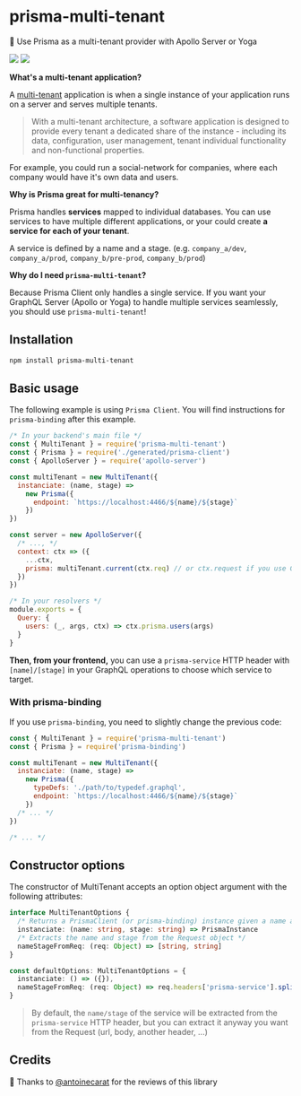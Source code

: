 # prisma-multi-tenant

🧭 Use Prisma as a multi-tenant provider with Apollo Server or Yoga

[![](https://img.shields.io/npm/v/prisma-multi-tenant.svg)](https://www.npmjs.com/package/prisma-multi-tenant)
[![](https://img.shields.io/github/license/Errorname/prisma-multi-tenant.svg)](https://github.com/Errorname/prisma-multi-tenant/blob/master/LICENSE)

**What's a multi-tenant application?**

A [multi-tenant](https://en.wikipedia.org/wiki/Multitenancy) application is when a single instance of your application runs on a server and serves multiple tenants.

> With a multi-tenant architecture, a software application is designed to provide every tenant a dedicated share of the instance - including its data, configuration, user management, tenant individual functionality and non-functional properties.

For example, you could run a social-network for companies, where each company would have it's own data and users.

**Why is Prisma great for multi-tenancy?**

Prisma handles **services** mapped to individual databases. You can use services to have multiple different applications, or your could create **a service for each of your tenant**.

A service is defined by a name and a stage. (e.g. `company_a/dev`, `company_a/prod`, `company_b/pre-prod`, `company_b/prod`)

**Why do I need `prisma-multi-tenant`?**

Because Prisma Client only handles a single service. If you want your GraphQL Server (Apollo or Yoga) to handle multiple services seamlessly, you should use `prisma-multi-tenant`!

## Installation

```bash
npm install prisma-multi-tenant
```

## Basic usage

The following example is using `Prisma Client`. You will find instructions for `prisma-binding` after this example.

```js
/* In your backend's main file */
const { MultiTenant } = require('prisma-multi-tenant')
const { Prisma } = require('./generated/prisma-client')
const { ApolloServer } = require('apollo-server')

const multiTenant = new MultiTenant({
  instanciate: (name, stage) =>
    new Prisma({
      endpoint: `https://localhost:4466/${name}/${stage}`
    })
})

const server = new ApolloServer({
  /* ..., */
  context: ctx => ({
    ...ctx,
    prisma: multiTenant.current(ctx.req) // or ctx.request if you use GraphQL-Yoga
  })
})

/* In your resolvers */
module.exports = {
  Query: {
    users: (_, args, ctx) => ctx.prisma.users(args)
  }
}
```

**Then, from your frontend,** you can use a `prisma-service` HTTP header with `[name]/[stage]` in your GraphQL operations to choose which service to target.

### With prisma-binding

If you use `prisma-binding`, you need to slightly change the previous code:

```js
const { MultiTenant } = require('prisma-multi-tenant')
const { Prisma } = require('prisma-binding')

const multiTenant = new MultiTenant({
  instanciate: (name, stage) =>
    new Prisma({
      typeDefs: './path/to/typedef.graphql',
      endpoint: `https://localhost:4466/${name}/${stage}`
    })
  /* ... */
})

/* ... */
```

## Constructor options

The constructor of MultiTenant accepts an option object argument with the following attributes:

```ts
interface MultiTenantOptions {
  /* Returns a PrismaClient (or prisma-binding) instance given a name and a stage */
  instanciate: (name: string, stage: string) => PrismaInstance
  /* Extracts the name and stage from the Request object */
  nameStageFromReq: (req: Object) => [string, string]
}

const defaultOptions: MultiTenantOptions = {
  instanciate: () => ({}),
  nameStageFromReq: (req: Object) => req.headers['prisma-service'].split('/')
}
```

> By default, the `name/stage` of the service will be extracted from the `prisma-service` HTTP header, but you can extract it anyway you want from the Request (url, body, another header, ...)

## Credits

🙌 Thanks to [@antoinecarat](https://github.com/antoinecarat) for the reviews of this library
